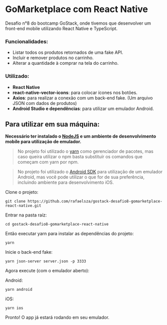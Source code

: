 # GoMarketplace com React Native

Desafio n°8 do bootcamp GoStack, onde tivemos que desenvolver um front-end mobile utilizando React Native e TypeScript.

### Funcionalidades:

- Listar todos os produtos retornados de uma fake API.
- Incluir e remover produtos no carrinho.
- Alterar a quantidade à comprar na tela do carrinho.

### Utilizado:

- **React Native**
- **react-native-vector-icons**: para colocar ícones nos botões.
- **Axios**: para realizar a conexão com um back-end fake. (Um arquivo JSON com dados de produtos)
- **Android Studio e dependências**: para utilizar um emulador Android.

## Para utilizar em sua máquina:

**Necessário ter instalado o
[NodeJS](https://nodejs.org/en/download) e um ambiente de desenvolvimento mobile para utilização de emulador.**

> No projeto foi utilizado o
[yarn](https://yarnpkg.com/getting-started/install)
como gerenciador de pacotes, mas caso queira utilizar o npm basta substituír os comandos que começam com yarn por npm.

> No projeto foi utilizado o
[Android SDK](https://developer.android.com/studio)
para utilização de um emulador Android, mas você pode utilizar o que for de sua preferência, incluindo ambiente para desenvolvimento iOS.

Clone o projeto:
```
git clone https://github.com/rafaelsza/gostack-desafio8-gomarketplace-react-native.git
```

Entrar na pasta raíz:
```
cd gostack-desafio8-gomarketplace-react-native
```

Então executar yarn para instalar as dependências do projeto:
```
yarn
```

Inicie o back-end fake:
```
yarn json-server server.json -p 3333
```

Agora execute (com o emulador aberto):

Android:
```
yarn android
```

iOS:
```
yarn ios
```

Pronto! O app já estará rodando em seu emulador.
